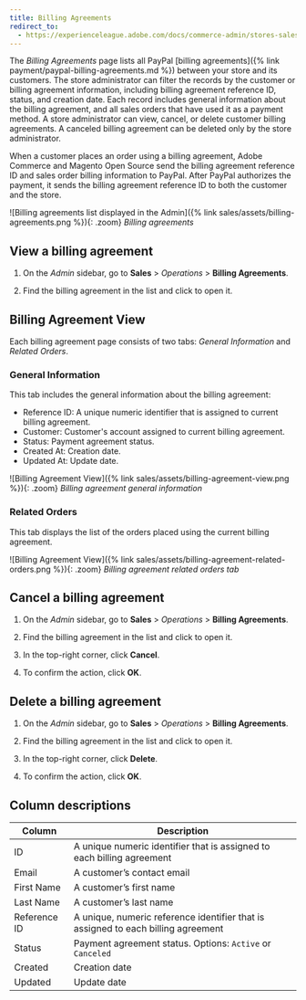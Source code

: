 ```yaml
---
title: Billing Agreements
redirect_to:
  - https://experienceleague.adobe.com/docs/commerce-admin/stores-sales/payments/paypal/paypal-billing-agreements.html
---
```


The _Billing Agreements_ page lists all PayPal [billing agreements]({% link payment/paypal-billing-agreements.md %}) between your store and its customers. The store administrator can filter the records by the customer or billing agreement information, including billing agreement reference ID, status, and creation date. Each record includes general information about the billing agreement, and all sales orders that have used it as a payment method. A store administrator can view, cancel, or delete customer billing agreements. A canceled billing agreement can be deleted only by the store administrator.

When a customer places an order using a billing agreement, Adobe Commerce and Magento Open Source send the billing agreement reference ID and sales order billing information to PayPal. After PayPal authorizes the payment, it sends the billing agreement reference ID to both the customer and the store.

![Billing agreements list displayed in the Admin]({% link sales/assets/billing-agreements.png %}){: .zoom}
_Billing agreements_

## View a billing agreement

1. On the _Admin_ sidebar, go to  **Sales** > _Operations_ > **Billing Agreements**.

1. Find the billing agreement in the list and click to open it.

## Billing Agreement View

Each billing agreement page consists of two tabs: _General Information_ and _Related Orders_.

### General Information

This tab includes the general information about the billing agreement:

- Reference ID: A unique numeric identifier that is assigned to current billing agreement.
- Customer: Customer's account assigned to current billing agreement.
- Status: Payment agreement status.
- Created At: Creation date.
- Updated At: Update date.

![Billing Agreement View]({% link sales/assets/billing-agreement-view.png %}){: .zoom}
_Billing agreement general information_

### Related Orders

This tab displays the list of the orders placed using the current billing agreement.

![Billing Agreement View]({% link sales/assets/billing-agreement-related-orders.png %}){: .zoom}
_Billing agreement related orders tab_

## Cancel a billing agreement

1. On the _Admin_ sidebar, go to  **Sales** > _Operations_ > **Billing Agreements**.

1. Find the billing agreement in the list and click to open it.

1. In the top-right corner, click **Cancel**.

1. To confirm the action, click **OK**.

## Delete a billing agreement

1. On the _Admin_ sidebar, go to  **Sales** > _Operations_ > **Billing Agreements**.

1. Find the billing agreement in the list and click to open it.

1. In the top-right corner, click **Delete**.

1. To confirm the action, click **OK**.

## Column descriptions

|Column|Description|
|--- |--- |
|ID|A unique numeric identifier that is assigned to each billing agreement|
|Email|A customer’s contact email|
|First Name|A customer’s first name|
|Last Name|A customer’s last name|
|Reference ID|A unique, numeric reference identifier that is assigned to each billing agreement|
|Status|Payment agreement status. Options: `Active` or `Canceled`|
|Created|Creation date|
|Updated|Update date|
